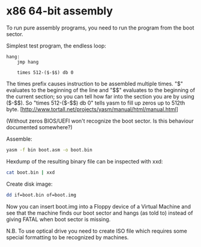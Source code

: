 # x86 64-bit assembly

To run pure assembly programs, you need to run the program from the boot sector.

Simplest test program, the endless loop:
```
hang:
    jmp hang

    times 512-($-$$) db 0
```

The times prefix causes instruction to be assembled multiple times. "$" evaluates to the beginning of the line and "$$" evaluates to the beginning of the current section; so you can tell how far into the section you are by using ($-$$). So "times 512-($-$$) db 0" tells yasm to fill up zeros up to 512th byte. [http://www.tortall.net/projects/yasm/manual/html/manual.html]

(Without zeros BIOS/UEFI won't recognize the boot sector. Is this behaviour documented somewhere?)

Assemble:
```sh
yasm -f bin boot.asm -o boot.bin
```

Hexdump of the resulting binary file can be inspected with xxd:
```sh
cat boot.bin | xxd
```

Create disk image:
```sh
dd if=boot.bin of=boot.img
```

Now you can insert boot.img into a Floppy device of a Virtual Machine and see that the machine finds our boot sector and hangs (as told to) instead of giving FATAL when boot sector is missing. 

N.B. To use optical drive you need to create ISO file which requires some special formatting to be recognized by machines. 
